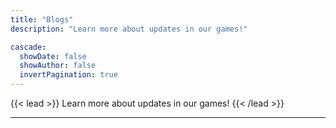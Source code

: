 ```yaml
---
title: "Blogs"
description: "Learn more about updates in our games!"

cascade:
  showDate: false
  showAuthor: false
  invertPagination: true
---
```


{{< lead >}}
Learn more about updates in our games!
{{< /lead >}}

---
